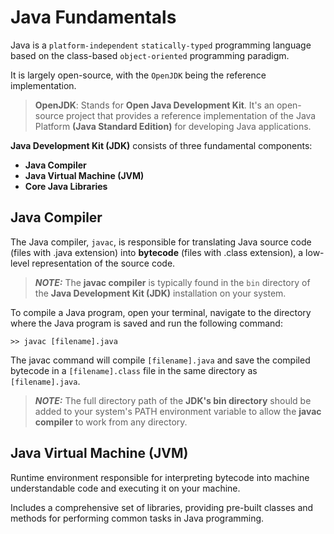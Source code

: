 # Java Fundamentals

Java is a `platform-independent` `statically-typed` programming language based on the class-based `object-oriented` programming paradigm.

It is largely open-source, with the `OpenJDK` being the reference implementation.

> **OpenJDK**: Stands for **Open Java Development Kit**. It's an open-source project that provides a reference implementation of the Java Platform **(Java Standard Edition)** for developing Java applications.

**Java Development Kit (JDK)** consists of three fundamental components:

- **Java Compiler**
- **Java Virtual Machine (JVM)**
- **Core Java Libraries**

## Java Compiler

The Java compiler, `javac`, is responsible for translating Java source code (files with .java extension) into **bytecode** (files with .class extension), a low-level representation of the source code.

> **_NOTE:_** The **javac compiler** is typically found in the `bin` directory of the **Java Development Kit (JDK)** installation on your system.

To compile a Java program, open your terminal, navigate to the directory where the Java program is saved and run the following command:

```
>> javac [filename].java
```

The javac command will compile `[filename].java` and save the compiled bytecode in a `[filename].class` file in the same directory as `[filename].java`.

> **_NOTE:_** The full directory path of the **JDK's bin directory** should be added to your system's PATH environment variable to allow the **javac compiler** to work from any directory.

## Java Virtual Machine (JVM)

Runtime environment responsible for interpreting bytecode into machine understandable code and executing it on your machine.

Includes a comprehensive set of libraries, providing pre-built classes and methods for performing common tasks in Java programming.
